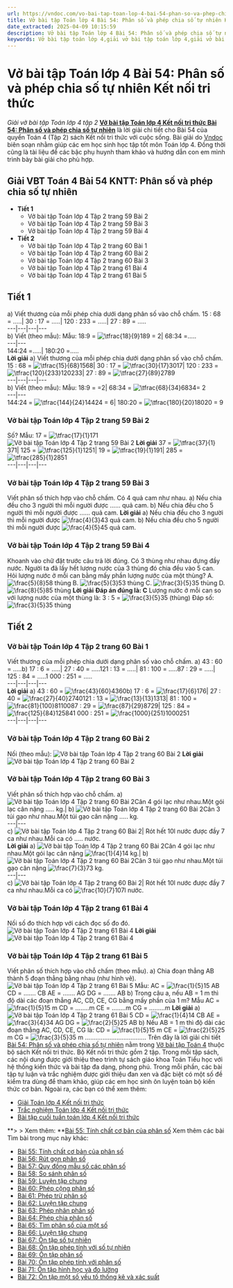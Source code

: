 ```yaml
---
url: https://vndoc.com/vo-bai-tap-toan-lop-4-bai-54-phan-so-va-phep-chia-so-tu-nhien-ket-noi-tri-thuc-315643
title: Vở bài tập Toán lớp 4 Bài 54: Phân số và phép chia số tự nhiên Kết nối tri thức - Giải vở bài tập Toán lớp 4 tập 2 - VnDoc.com
date_extracted: 2025-04-09 10:15:59
description: Vở bài tập Toán lớp 4 Bài 54: Phân số và phép chia số tự nhiên Kết nối tri thức là tài liệu giúp các em ôn tập lại hệ thống các bài tập rèn luyện kỹ năng giải vở bài tập Toán 4 tập 2.
keywords: Vở bài tập toán lớp 4,giải vở bài tập toán lớp 4,giải vở bài tập toán lớp 4 tập 2,Vở bài tập toán lớp 4 Kết nối,vở bài tập toán lớp 4 tập 2 trang 59,vở bài tập Toán lớp 4 bài 54,Bài 54 Phân số và phép chia số tự nhiên,Giải bài tập Toán lớp 4,toán lớp 4 tập 2,giải bài tập SBT toán lớp 4,bài tập toán lớp 4 có đáp án,giải bài tập toán lớp 4 bài 54,toán lớp 4 bài 54,bài tập toán lớp 4,giải VBT toán lớp 4 KNTT,Phân số và phép chia số tự nhiên
---
```


# Vở bài tập Toán lớp 4 Bài 54: Phân số và phép chia số tự nhiên Kết nối tri thức
 _Giải vở bài tập Toán lớp 4 tập 2_
**[Vở bài tập Toán lớp 4 Kết nối tri thức Bài 54: Phân số và phép chia số tự nhiên](<https://vndoc.com/vo-bai-tap-toan-lop-4-bai-54-phan-so-va-phep-chia-so-tu-nhien-ket-noi-tri-thuc-315643>)** là lời giải chi tiết cho Bài 54 của quyển Toán 4 \(Tập 2\) sách Kết nối tri thức với cuộc sống. Bài giải do [Vndoc](<https://vndoc.com/>) biên soạn nhằm giúp các em học sinh học tập tốt môn Toán lớp 4. Đồng thời cũng là tài liệu để các bậc phụ huynh tham khảo và hướng dẫn con em mình trình bày bài giải cho phù hợp.
## **Giải VBT Toán 4 Bài 54 KNTT: Phân số và phép chia số tự nhiên**
  * **Tiết 1**
    * Vở bài tập Toán lớp 4 Tập 2 trang 59 Bài 2
    * Vở bài tập Toán lớp 4 Tập 2 trang 59 Bài 3
    * Vở bài tập Toán lớp 4 Tập 2 trang 59 Bài 4
  * **Tiết 2**
    * Vở bài tập Toán lớp 4 Tập 2 trang 60 Bài 1
    * Vở bài tập Toán lớp 4 Tập 2 trang 60 Bài 2
    * Vở bài tập Toán lớp 4 Tập 2 trang 60 Bài 3
    * Vở bài tập Toán lớp 4 Tập 2 trang 61 Bài 4
    * Vở bài tập Toán lớp 4 Tập 2 trang 61 Bài 5

## **Tiết 1**
a\) Viết thương của mỗi phép chia dưới dạng phân số vào chỗ chấm.
15 : 68 = …..| 30 : 17 = …..| 120 : 233 = …..| 27 : 89 = …..  
---|---|---|---  
b\) Viết \(theo mẫu\):
Mẫu: 18:9 = ![\\tfrac{18}{9}](https://i.vdoc.vn/data/image/blank.png)189 = 2| 68:34 =.....  
---|---  
144:24 =.....| 180:20 =.....  
**Lời giải**
a\) Viết thương của mỗi phép chia dưới dạng phân số vào chỗ chấm.
15 : 68 = ![\\tfrac{15}{68}](https://i.vdoc.vn/data/image/blank.png)1568| 30 : 17 = ![\\tfrac{30}{17}](https://i.vdoc.vn/data/image/blank.png)3017| 120 : 233 = ![\\tfrac{120}{233}](https://i.vdoc.vn/data/image/blank.png)120233| 27 : 89 = ![\\tfrac{27}{89}](https://i.vdoc.vn/data/image/blank.png)2789  
---|---|---|---  
b\) Viết \(theo mẫu\):
Mẫu: 18:9 = =2| 68:34 = ![\\tfrac{68}{34}](https://i.vdoc.vn/data/image/blank.png)6834= 2  
---|---  
144:24 = ![\\tfrac{144}{24}](https://i.vdoc.vn/data/image/blank.png)14424 = 6| 180:20 = ![\\tfrac{180}{20}](https://i.vdoc.vn/data/image/blank.png)18020 = 9  
### **Vở bài tập Toán lớp 4 Tập 2 trang 59 Bài 2**
Số?
Mẫu: 17 = ![\\tfrac{17}{1}](https://i.vdoc.vn/data/image/blank.png)171
![Vở bài tập Toán lớp 4 Tập 2 trang 59 Bài 2](https://i.vdoc.vn/data/image/2024/02/22/giai-vbt-toan-4-kntt-bai-54-phan-so-va-phep-chia-so-tu-nhien-1.jpg)
**Lời giải**
37 = ![\\tfrac{37}{1}](https://i.vdoc.vn/data/image/blank.png)371| 125 = ![\\tfrac{125}{1}](https://i.vdoc.vn/data/image/blank.png)1251| 19 = ![\\tfrac{19}{1}](https://i.vdoc.vn/data/image/blank.png)191| 285 = ![\\tfrac{285}{1}](https://i.vdoc.vn/data/image/blank.png)2851  
---|---|---|---  
### **Vở bài tập Toán lớp 4 Tập 2 trang 59 Bài 3**
Viết phân số thích hợp vào chỗ chấm.
Có 4 quả cam như nhau.
a\) Nếu chia đều cho 3 người thì mỗi người được …… quả cam.
b\) Nếu chia đều cho 5 người thì mỗi người được …… quả cam.
**Lời giải**
a\) Nếu chia đều cho 3 người thì mỗi người được ![\\frac{4}{3}](https://i.vdoc.vn/data/image/blank.png)43 quả cam.
b\) Nếu chia đều cho 5 người thì mỗi người được ![\\frac{4}{5}](https://i.vdoc.vn/data/image/blank.png)45 quả cam.
### **Vở bài tập Toán lớp 4 Tập 2 trang 59 Bài 4**
Khoanh vào chữ đặt trước câu trả lời đúng.
Có 3 thùng như nhau đựng đầy nước. Người ta đã lấy hết lượng nước của 3 thùng đó chia đều vào 5 can. Hỏi lượng nước ở mỗi can bằng mấy phần lượng nước của một thùng?
A. ![\\frac{5}{8}](https://i.vdoc.vn/data/image/blank.png)58 thùng B. ![\\frac{5}{3}](https://i.vdoc.vn/data/image/blank.png)53 thùng C. ![\\frac{3}{5}](https://i.vdoc.vn/data/image/blank.png)35 thùng D. ![\\frac{8}{5}](https://i.vdoc.vn/data/image/blank.png)85 thùng
**Lời giải**
**Đáp án đúng là: C**
Lượng nước ở mỗi can so với lượng nước của một thùng là:
3 : 5 = ![\\frac{3}{5}](https://i.vdoc.vn/data/image/blank.png)35 \(thùng\)
Đáp số: ![\\frac{3}{5}](https://i.vdoc.vn/data/image/blank.png)35 thùng
## **Tiết 2**
### **Vở bài tập Toán lớp 4 Tập 2 trang 60 Bài 1**
Viết thương của mỗi phép chia dưới dạng phân số vào chỗ chấm.
a\) 43 : 60 = …..b\) 17 : 6 = …..| 27 : 40 = …..121 : 13 = …..| 81 : 100 = …..87 : 29 = …..| 125 : 84 = …..1 000 : 251 = …..  
---|---|---|---  
**Lời giải**
a\) 43 : 60 = ![\\frac{43}{60}](https://i.vdoc.vn/data/image/blank.png)4360b\) 17 : 6 = ![\\frac{17}{6}](https://i.vdoc.vn/data/image/blank.png)176| 27 : 40 = ![\\frac{27}{40}](https://i.vdoc.vn/data/image/blank.png)2740121 : 13 = ![\\frac{13}{13}](https://i.vdoc.vn/data/image/blank.png)1313| 81 : 100 = ![\\frac{81}{100}](https://i.vdoc.vn/data/image/blank.png)8110087 : 29 = ![\\frac{87}{29}](https://i.vdoc.vn/data/image/blank.png)8729| 125 : 84 = ![\\frac{125}{84}](https://i.vdoc.vn/data/image/blank.png)125841 000 : 251 = ![\\frac{1000}{251}](https://i.vdoc.vn/data/image/blank.png)1000251  
---|---|---|---  
### **Vở bài tập Toán lớp 4 Tập 2 trang 60 Bài 2**
Nối \(theo mẫu\):
![Vở bài tập Toán lớp 4 Tập 2 trang 60 Bài 2](https://i.vdoc.vn/data/image/2024/02/22/giai-vbt-toan-4-kntt-bai-54-phan-so-va-phep-chia-so-tu-nhien-2.jpg)
**Lời giải**
![Vở bài tập Toán lớp 4 Tập 2 trang 60 Bài 2](https://i.vdoc.vn/data/image/2024/02/22/giai-vbt-toan-4-kntt-bai-54-phan-so-va-phep-chia-so-tu-nhien-3.jpg)
### **Vở bài tập Toán lớp 4 Tập 2 trang 60 Bài 3**
Viết phân số thích hợp vào chỗ chấm.
a\) ![Vở bài tập Toán lớp 4 Tập 2 trang 60 Bài 2](https://i.vdoc.vn/data/image/2024/02/22/giai-vbt-toan-4-kntt-bai-54-phan-so-va-phep-chia-so-tu-nhien-4.jpg)Cân 4 gói lạc như nhau.Một gói lạc cân nặng ….. kg.| b\) ![Vở bài tập Toán lớp 4 Tập 2 trang 60 Bài 2](https://i.vdoc.vn/data/image/2024/02/22/giai-vbt-toan-4-kntt-bai-54-phan-so-va-phep-chia-so-tu-nhien-10.jpg)Cân 3 túi gạo như nhau.Một túi gạo cân nặng ….. kg.  
---|---  
c\) ![Vở bài tập Toán lớp 4 Tập 2 trang 60 Bài 2](https://i.vdoc.vn/data/image/2024/02/22/giai-vbt-toan-4-kntt-bai-54-phan-so-va-phep-chia-so-tu-nhien-6.jpg)| Rót hết 10l nước được đầy 7 ca như nhau.Mỗi ca có ….. nước.  
**Lời giải**
a\) ![Vở bài tập Toán lớp 4 Tập 2 trang 60 Bài 2](https://i.vdoc.vn/data/image/2024/02/22/giai-vbt-toan-4-kntt-bai-54-phan-so-va-phep-chia-so-tu-nhien-4.jpg)Cân 4 gói lạc như nhau.Một gói lạc cân nặng ![\\frac{1}{4}](https://i.vdoc.vn/data/image/blank.png)14 kg.| b\) ![Vở bài tập Toán lớp 4 Tập 2 trang 60 Bài 2](https://i.vdoc.vn/data/image/2024/02/22/giai-vbt-toan-4-kntt-bai-54-phan-so-va-phep-chia-so-tu-nhien-10.jpg)Cân 3 túi gạo như nhau.Một túi gạo cân nặng ![\\frac{7}{3}](https://i.vdoc.vn/data/image/blank.png)73 kg.  
---|---  
c\) ![Vở bài tập Toán lớp 4 Tập 2 trang 60 Bài 2](https://i.vdoc.vn/data/image/2024/02/22/giai-vbt-toan-4-kntt-bai-54-phan-so-va-phep-chia-so-tu-nhien-6.jpg)| Rót hết 10l nước được đầy 7 ca như nhau.Mỗi ca có ![\\frac{10}{7}](https://i.vdoc.vn/data/image/blank.png)107l nước.  
### **Vở bài tập Toán lớp 4 Tập 2 trang 61 Bài 4**
Nối số đo thích hợp với cách đọc số đo đó.
![Vở bài tập Toán lớp 4 Tập 2 trang 61 Bài 4](https://i.vdoc.vn/data/image/2024/02/22/giai-vbt-toan-4-kntt-bai-54-phan-so-va-phep-chia-so-tu-nhien-5.jpg)
**Lời giải**
![Vở bài tập Toán lớp 4 Tập 2 trang 61 Bài 4](https://i.vdoc.vn/data/image/2024/02/22/giai-vbt-toan-4-kntt-bai-54-phan-so-va-phep-chia-so-tu-nhien-8.jpg)
### **Vở bài tập Toán lớp 4 Tập 2 trang 61 Bài 5**
Viết phân số thích hợp vào chỗ chấm \(theo mẫu\).
a\) Chia đoạn thẳng AB thành 5 đoạn thẳng bằng nhau \(như hình vẽ\).
![Vở bài tập Toán lớp 4 Tập 2 trang 61 Bài 5](https://i.vdoc.vn/data/image/2024/02/22/giai-vbt-toan-4-kntt-bai-54-phan-so-va-phep-chia-so-tu-nhien-9.jpg)
Mẫu: AC = ![\\frac{1}{5}](https://i.vdoc.vn/data/image/blank.png)15 AB
CD = ……. CB AE = ……. AG DG = ……. AB
b\) Trong câu a, nếu AB = 1 m thì độ dài các đoạn thẳng AC, CD, CE, CG bằng mấy phần của 1 m?
Mẫu AC = ![\\frac{1}{5}](https://i.vdoc.vn/data/image/blank.png)15 m
CD = ……..m CE = ……..m CG = ………m
**Lời giải**
a\)
![Vở bài tập Toán lớp 4 Tập 2 trang 61 Bài 5](https://i.vdoc.vn/data/image/2024/02/22/giai-vbt-toan-4-kntt-bai-54-phan-so-va-phep-chia-so-tu-nhien-9.jpg)
CD = ![\\frac{1}{4}](https://i.vdoc.vn/data/image/blank.png)14 CB AE = ![\\frac{3}{4}](https://i.vdoc.vn/data/image/blank.png)34 AG DG = ![\\frac{2}{5}](https://i.vdoc.vn/data/image/blank.png)25 AB
b\) Nếu AB = 1 m thì độ dài các đoạn thẳng AC, CD, CE, CG là:
CD = ![\\frac{1}{5}](https://i.vdoc.vn/data/image/blank.png)15 m CE = ![\\frac{2}{5}](https://i.vdoc.vn/data/image/blank.png)25 m CG = ![\\frac{3}{5}](https://i.vdoc.vn/data/image/blank.png)35 m
...................................
Trên đây là lời giải chi tiết [Bài 54: Phân số và phép chia số tự nhiên](<https://vndoc.com/vo-bai-tap-toan-lop-4-bai-54-phan-so-va-phep-chia-so-tu-nhien-ket-noi-tri-thuc-315643>) nằm trong [Vở bài tập Toán 4](<https://vndoc.com/vo-bai-tap-toan-lop-4-ket-noi-tri-thuc>) thuộc bộ sách Kết nối tri thức. Bộ Kết nối tri thức gồm 2 tập. Trong mỗi tập sách, các nội dung được giới thiệu theo trình tự sách giáo khoa Toán Tiểu học với hệ thống kiến thức và bài tập đa dạng, phong phú. Trong mỗi phần, các bài tập tự luận và trắc nghiệm được giới thiệu đan xen và đặc biệt có một số đề kiểm tra dùng để tham khảo, giúp các em học sinh ôn luyện toàn bộ kiến thức cơ bản. Ngoài ra, các bạn có thể xem thêm:
  * [Giải Toán lớp 4 Kết nối tri thức](<https://vndoc.com/toan-lop-4-ket-noi-tri-thuc>)
  * [Trắc nghiệm Toán lớp 4 Kết nối tri thức](<https://vndoc.com/trac-nghiem-toan-lop-4-ket-noi>)
  * [Bài tập cuối tuần toán lớp 4 Kết nối tri thức](<https://vndoc.com/bai-tap-cuoi-tuan-toan-lop-4-ket-noi>)

**> > Xem thêm: **[Bài 55: Tính chất cơ bản của phân số](<https://vndoc.com/vo-bai-tap-toan-lop-4-bai-55-tinh-chat-co-ban-cua-phan-ket-noi-tri-thuc-315653>)
Xem thêm các bài Tìm bài trong mục này khác:
  * [Bài 55: Tính chất cơ bản của phân số](</vo-bai-tap-toan-lop-4-bai-55-tinh-chat-co-ban-cua-phan-ket-noi-tri-thuc-315653>)
  * [Bài 56: Rút gọn phân số](</vo-bai-tap-toan-lop-4-bai-56-rut-gon-phan-so-ket-noi-tri-thuc-315728>)
  * [Bài 57: Quy đồng mẫu số các phân số](</vo-bai-tap-toan-lop-4-bai-57-quy-dong-mau-so-cac-phan-so-ket-noi-tri-thuc-315729>)
  * [Bài 58: So sánh phân số](</vo-bai-tap-toan-lop-4-bai-58-so-sanh-phan-so-ket-noi-tri-thuc-315737>)
  * [Bài 59: Luyện tập chung](</vo-bai-tap-toan-lop-4-bai-59-luyen-tap-chung-ket-noi-tri-thuc-315738>)
  * [Bài 60: Phép cộng phân số](</vo-bai-tap-toan-lop-4-bai-60-phep-cong-phan-so-ket-noi-tri-thuc-315739>)
  * [Bài 61: Phép trừ phân số](</vo-bai-tap-toan-lop-4-bai-61-phep-tru-phan-so-ket-noi-tri-thuc-315740>)
  * [Bài 62: Luyện tập chung](</vo-bai-tap-toan-lop-4-bai-62-luyen-tap-chung-ket-noi-tri-thuc-315902>)
  * [Bài 63: Phép nhân phân số](</vo-bai-tap-toan-lop-4-bai-63-phep-nhan-phan-so-ket-noi-tri-thuc-315905>)
  * [Bài 64: Phép chia phân số](</vo-bai-tap-toan-lop-4-bai-64-phep-chia-phan-so-ket-noi-tri-thuc-315908>)
  * [Bài 65: Tìm phân số của một số](</vo-bai-tap-toan-lop-4-bai-65-tim-phan-so-cua-mot-so-ket-noi-tri-thuc-315913>)
  * [Bài 66: Luyện tập chung](</vo-bai-tap-toan-lop-4-bai-66-luyen-tap-chung-ket-noi-tri-thuc-315939>)
  * [Bài 67: Ôn tập số tự nhiên](</vo-bai-tap-toan-lop-4-bai-67-on-tap-so-tu-nhien-ket-noi-tri-thuc-315946>)
  * [Bài 68: Ôn tập phép tính với số tự nhiên](</vo-bai-tap-toan-lop-4-bai-68-on-tap-phep-tinh-voi-so-tu-nhien-ket-noi-tri-thuc-316075>)
  * [Bài 69: Ôn tập phân số](</vo-bai-tap-toan-lop-4-bai-69-on-tap-phan-so-ket-noi-tri-thuc-316076>)
  * [Bài 70: Ôn tập phép tính với phân số](</vo-bai-tap-toan-lop-4-bai-70-on-tap-phep-tinh-voi-phan-so-ket-noi-tri-thuc-316078>)
  * [Bài 71: Ôn tập hình học và đo lường](</vo-bai-tap-toan-lop-4-bai-71-on-tap-hinh-hoc-va-do-luong-ket-noi-tri-thuc-316089>)
  * [Bài 72: Ôn tập một số yếu tố thống kê và xác suất](</vo-bai-tap-toan-lop-4-bai-72-on-tap-mot-so-yeu-to-thong-ke-va-xac-suat-ket-noi-tri-thuc-316091>)


